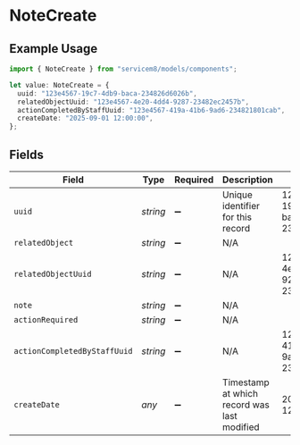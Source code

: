 # NoteCreate

## Example Usage

```typescript
import { NoteCreate } from "servicem8/models/components";

let value: NoteCreate = {
  uuid: "123e4567-19c7-4db9-baca-234826d6026b",
  relatedObjectUuid: "123e4567-4e20-4dd4-9287-23482ec2457b",
  actionCompletedByStaffUuid: "123e4567-419a-41b6-9ad6-234821801cab",
  createDate: "2025-09-01 12:00:00",
};
```

## Fields

| Field                                       | Type                                        | Required                                    | Description                                 | Example                                     |
| ------------------------------------------- | ------------------------------------------- | ------------------------------------------- | ------------------------------------------- | ------------------------------------------- |
| `uuid`                                      | *string*                                    | :heavy_minus_sign:                          | Unique identifier for this record           | 123e4567-19c7-4db9-baca-234826d6026b        |
| `relatedObject`                             | *string*                                    | :heavy_minus_sign:                          | N/A                                         |                                             |
| `relatedObjectUuid`                         | *string*                                    | :heavy_minus_sign:                          | N/A                                         | 123e4567-4e20-4dd4-9287-23482ec2457b        |
| `note`                                      | *string*                                    | :heavy_minus_sign:                          | N/A                                         |                                             |
| `actionRequired`                            | *string*                                    | :heavy_minus_sign:                          | N/A                                         |                                             |
| `actionCompletedByStaffUuid`                | *string*                                    | :heavy_minus_sign:                          | N/A                                         | 123e4567-419a-41b6-9ad6-234821801cab        |
| `createDate`                                | *any*                                       | :heavy_minus_sign:                          | Timestamp at which record was last modified | 2025-09-01 12:00:00                         |